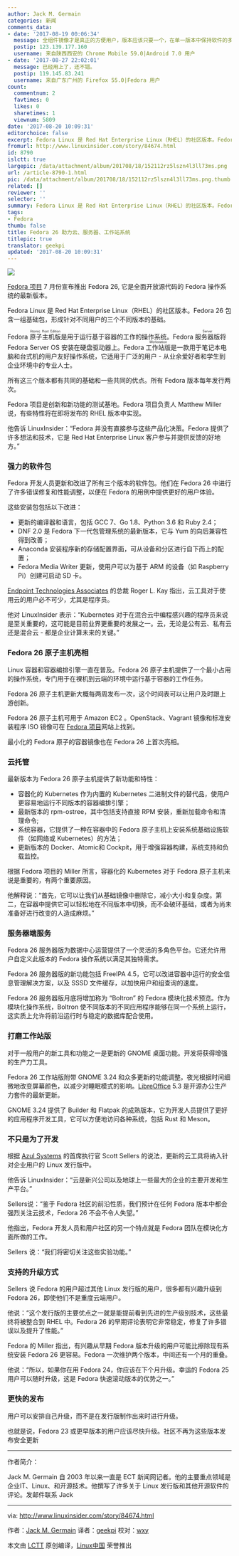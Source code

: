```yaml
---
author: Jack M. Germain
categories: 新闻
comments_data:
- date: '2017-08-19 00:06:34'
  message: 全组件镜像才是真正的方便用户，版本应该只要一个，在单一版本中保持软件的多样性，这点应该向Debian Gnu/Linux学习
  postip: 123.139.177.160
  username: 来自陕西西安的 Chrome Mobile 59.0|Android 7.0 用户
- date: '2017-08-27 22:02:01'
  message: 已经用上了，还不错。
  postip: 119.145.83.241
  username: 来自广东广州的 Firefox 55.0|Fedora 用户
count:
  commentnum: 2
  favtimes: 0
  likes: 0
  sharetimes: 1
  viewnum: 5809
date: '2017-08-20 10:09:31'
editorchoice: false
excerpt: Fedora Linux 是 Red Hat Enterprise Linux（RHEL）的社区版本。Fedora 26 包含一组基础包，形成针对不同用户的三个不同版本的基础。
fromurl: http://www.linuxinsider.com/story/84674.html
id: 8790
islctt: true
largepic: /data/attachment/album/201708/18/152112rz5lszn4l3ll73ms.png
url: /article-8790-1.html
pic: /data/attachment/album/201708/18/152112rz5lszn4l3ll73ms.png.thumb.jpg
related: []
reviewer: ''
selector: ''
summary: Fedora Linux 是 Red Hat Enterprise Linux（RHEL）的社区版本。Fedora 26 包含一组基础包，形成针对不同用户的三个不同版本的基础。
tags:
- Fedora
thumb: false
title: Fedora 26 助力云、服务器、工作站系统
titlepic: true
translator: geekpi
updated: '2017-08-20 10:09:31'
---
```


![](/data/attachment/album/201708/18/152112rz5lszn4l3ll73ms.png)


[Fedora 项目](https://getfedora.org/) 7 月份宣布推出 Fedora 26, 它是全面开放源代码的 Fedora 操作系统的最新版本。


Fedora Linux 是 Red Hat Enterprise Linux（RHEL）的社区版本。Fedora 26 包含一组基础包，形成针对不同用户的三个不同版本的基础。


Fedora <ruby> 原子主机版 <rt>  Atomic Host Edition </rt></ruby> 是用于运行基于容器的工作的操作系统。Fedora <ruby> 服务器版 <rt>  Server </rt></ruby>将 Fedora Server OS 安装在硬盘驱动器上。Fedora <ruby> 工作站版 <rt>  Workstation </rt></ruby>是一款用于笔记本电脑和台式机的用户友好操作系统，它适用于广泛的用户 - 从业余爱好者和学生到企业环境中的专业人士。


所有这三个版本都有共同的基础和一些共同的优点。所有 Fedora 版本每年发行两次。


Fedora 项目是创新和新功能的测试基地。Fedora 项目负责人 Matthew Miller 说，有些特性将在即将发布的 RHEL 版本中实现。


他告诉 LinuxInsider：“Fedora 并没有直接参与这些产品化决策。Fedora 提供了许多想法和技术，它是 Red Hat Enterprise Linux 客户参与并提供反馈的好地方。”


### 强力的软件包


Fedora 开发人员更新和改进了所有三个版本的软件包。他们在 Fedora 26 中进行了许多错误修复和性能调整，以便在 Fedora 的用例中提供更好的用户体验。


这些安装包包括以下改进：


* 更新的编译器和语言，包括 GCC 7、Go 1.8、Python 3.6 和 Ruby 2.4；
* DNF 2.0 是 Fedora 下一代包管理系统的最新版本，它与 Yum 的向后兼容性得到改善；
* Anaconda 安装程序新的存储配置界面，可从设备和分区进行自下而上的配置；
* Fedora Media Writer 更新，使用户可以为基于 ARM 的设备（如 Raspberry Pi）创建可启动 SD 卡。


[Endpoint Technologies Associates](http://www.ndpta.com/) 的总裁 Roger L. Kay 指出，云工具对于使用云的用户必不可少，尤其是程序员。


他对 LinuxInsider 表示：“Kubernetes 对于在混合云中编程感兴趣的程序员来说是至关重要的，这可能是目前业界更重要的发展之一。云，无论是公有云、私有云还是混合云 - 都是企业计算未来的关键。”


### Fedora 26 原子主机亮相


Linux 容器和容器编排引擎一直在普及。Fedora 26 原子主机提供了一个最小占用的操作系统，专门用于在裸机到云端的环境中运行基于容器的工作任务。


Fedora 26 原子主机更新大概每两周发布一次，这个时间表可以让用户及时跟上游创新。


Fedora 26 原子主机可用于 Amazon EC2 。OpenStack、Vagrant 镜像和标准安装程序 ISO 镜像可在 [Fedora 项目](https://getfedora.org/)网站上找到。


最小化的 Fedora 原子的容器镜像也在 Fedora 26 上首次亮相。


### 云托管


最新版本为 Fedora 26 原子主机提供了新功能和特性：


* 容器化的 Kubernetes 作为内置的 Kubernetes 二进制文件的替代品，使用户更容易地运行不同版本的容器编排引擎；
* 最新版本的 rpm-ostree，其中包括支持直接 RPM 安装，重新加载命令和清理命令;
* 系统容器，它提供了一种在容器中的 Fedora 原子主机上安装系统基础设施软件（如网络或 Kubernetes）的方法；
* 更新版本的 Docker、Atomic和 Cockpit，用于增强容器构建，系统支持和负载监控。


根据 Fedora 项目的 Miller 所言，容器化的 Kubernetes 对于 Fedora 原子主机来说是重要的，有两个重要原因。


他解释说：“首先，它可以让我们从基础镜像中删除它，减小大小和复杂度。第二，在容器中提供它可以轻松地在不同版本中切换，而不会破环基础，或者为尚未准备好进行改变的人造成麻烦。”


### 服务器端服务


Fedora 26 服务器版为数据中心运营提供了一个灵活的多角色平台。它还允许用户自定义此版本的 Fedora 操作系统以满足其独特需求。


Fedora 26 服务器版的新功能包括 FreeIPA 4.5，它可以改进容器中运行的安全信息管理解决方案，以及 SSSD 文件缓存，以加快用户和组查询的速度。


Fedora 26 服务器版月底将增加称为 “Boltron” 的 Fedora 模块化技术预览。作为模块化操作系统，Boltron 使不同版本的不同应用程序能够在同一个系统上运行，这实质上允许将前沿运行时与稳定的数据库配合使用。


### 打磨工作站版


对于一般用户的新工具和功能之一是更新的 GNOME 桌面功能。开发将获得增强的生产力工具。


Fedora 26 工作站版附带 GNOME 3.24 和众多更新的功能调整。夜光根据时间细微地改变屏幕颜色，以减少对睡眠模式的影响。[LibreOffice](http://www.libreoffice.org/) 5.3 是开源办公生产力套件的最新更新。


GNOME 3.24 提供了 Builder 和 Flatpak 的成熟版本，它为开发人员提供了更好的应用程序开发工具，它可以方便地访问各种系统，包括 Rust 和 Meson。


### 不只是为了开发


根据 [Azul Systems](https://www.azul.com/) 的首席执行官 Scott Sellers 的说法，更新的云工具将纳入针对企业用户的 Linux 发行版中。


他告诉 LinuxInsider：“云是新兴公司以及地球上一些最大的企业的主要开发和生产平台。”


Sellers说：“鉴于 Fedora 社区的前沿性质，我们预计在任何 Fedora 版本中都会强烈关注云技术，Fedora 26 不会不令人失望。”


他指出，Fedora 开发人员和用户社区的另一个特点就是 Fedora 团队在模块化方面所做的工作。


Sellers 说：“我们将密切关注这些实验功能。”


### 支持的升级方式


Sellers 说 Fedora 的用户超过其他 Linux 发行版的用户，很多都有兴趣升级到 Fedora 26，即使他们不是重度云端用户。


他说：“这个发行版的主要优点之一就是能提前看到先进的生产级别技术，这些最终将被整合到 RHEL 中。Fedora 26 的早期评论表明它非常稳定，修复了许多错误以及提升了性能。”


Fedora 的 Miller 指出，有兴趣从早期 Fedora 版本升级的用户可能比擦除现有系统安装 Fedora 26 更容易。Fedora 一次维护两个版本，中间还有一个月的重叠。


他说：“所以，如果你在用 Fedora 24，你应该在下个月升级。幸运的 Fedora 25 用户可以随时升级，这是 Fedora 快速滚动版本的优势之一。”


### 更快的发布


用户可以安排自己升级，而不是在发行版制作出来时进行升级。


也就是说，Fedora 23 或更早版本的用户应该尽快升级。社区不再为这些版本发布安全更新




---


作者简介：


Jack M. Germain 自 2003 年以来一直是 ECT 新闻网记者。他的主要重点领域是企业IT、Linux、和开源技术。他撰写了许多关于 Linux 发行版和其他开源软件的评论。发邮件联系 Jack




---


via: <http://www.linuxinsider.com/story/84674.html>


作者：[Jack M. Germain](jack.germain@newsroom.ectnews.comm) 译者：[geekpi](https://github.com/geekpi) 校对：[wxy](https://github.com/wxy)


本文由 [LCTT](https://github.com/LCTT/TranslateProject) 原创编译，[Linux中国](https://linux.cn/) 荣誉推出